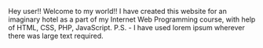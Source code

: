 Hey user!! Welcome to my world!! I have created this website for an imaginary hotel as a part of my Internet Web Programming course, with help of HTML, CSS, PHP, JavaScript. 
P.S. - I have used lorem ipsum wherever there was large text required.
